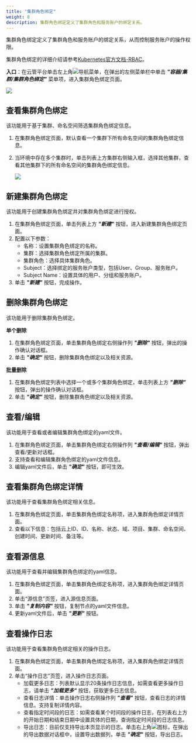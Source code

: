 ```yaml
---
title: "集群角色绑定"
weight: 8 
description: 集群角色绑定定义了集群角色和服务账户的绑定关系。
---
```


集群角色绑定定义了集群角色和服务账户的绑定关系，从而控制服务账户的操作权限。

集群角色绑定的详细介绍请参考[Kubernetes官方文档-RBAC](https://kubernetes.io/docs/reference/access-authn-authz/rbac/)。

**入口**：在云管平台单击左上角![](../../../images/intro/nav.png)导航菜单，在弹出的左侧菜单栏中单击 **_"容器/集群/集群角色绑定"_** 菜单项，进入集群角色绑定页面。

![](../../../images/docker/rbacclusterrolebinding.png)

## 查看集群角色绑定

该功能用于基于集群、命名空间筛选集群角色绑定信息。

1. 在集群角色绑定页面，默认查看一个集群下所有命名空间的集群角色绑定信息。
2. 当环境中存在多个集群时，单击列表上方集群右侧输入框，选择其他集群，查看其他集群下的所有命名空间的集群角色绑定信息。

    ![](../../../images/docker/switchcluster.png)

## 新建集群角色绑定

该功能用于创建集群角色绑定并对集群角色绑定进行授权。

1. 在集群角色绑定页面，单击列表上方 **_"新建"_** 按钮，进入新建集群角色绑定页面。
2. 配置以下参数：
   - 名称：设置集群角色绑定的名称。
   - 集群：选择集群角色绑定所属的集群。
   - 集群角色：选择具体集群角色。
   - Subject：选择绑定的服务账户类型，包括User、Group、服务账户。
   - Subject Name：设置具体的用户、分组和服务账户。
3. 单击 **_"新建"_** 按钮，完成操作。

## 删除集群角色绑定

该功能用于删除集群角色绑定。

**单个删除**

1. 在集群角色绑定页面，单击集群角色绑定右侧操作列 **_"删除"_** 按钮，弹出的操作确认对话框。
2. 单击 **_"确定"_** 按钮，删除集群角色绑定以及相关资源。

**批量删除**

1. 在集群角色绑定列表中选择一个或多个集群角色绑定，单击列表上方 **_"删除"_** 按钮，弹出的操作确认对话框。
2. 单击 **_"确定"_** 按钮，删除集群角色绑定以及相关资源。

## 查看/编辑

该功能用于查看或者编辑集群角色绑定的yaml文件。

1. 在集群角色绑定页面，单击集群角色绑定右侧操作列 **_"查看/编辑"_** 按钮，弹出查看/更新对话框。
2. 支持查看和编辑集群角色绑定的yaml文件信息。
3. 编辑yaml文件后，单击 **_"确定"_** 按钮，即可生效。

## 查看集群角色绑定详情

该功能用于查看集群角色绑定相关信息。

1. 在集群角色绑定页面，单击集群角色绑定名称项，进入集群角色绑定详情页面。
2. 查看以下信息：包括云上ID、ID、名称、状态、域、项目、集群、命名空间、创建时间、更新时间、备注等。

## 查看源信息

该功能用于查看并编辑集群角色绑定的yaml信息。

1. 在集群角色绑定页面，单击集群角色绑定名称项，进入集群角色绑定详情页面。
2. 单击“源信息”页签，进入源信息页面。
3. 单击 **_"复制内容"_** 按钮，复制节点的yaml文件信息。
4. 更新yaml文件后，单击 **_"更新"_** 按钮。

## 查看操作日志

该功能用于查看集群角色绑定相关的操作日志。

1. 在集群角色绑定页面，单击集群角色绑定名称项，进入集群角色绑定详情页面。
2. 单击“操作日志”页签，进入操作日志页面。
    - 加载更多日志：列表默认显示20条操作日志信息，如需查看更多操作日志，请单击 **_"加载更多"_** 按钮，获取更多日志信息。
    - 查看日志详情：单击操作日志右侧操作列 **_"查看"_** 按钮，查看日志的详情信息。支持复制详情内容。
    - 查看指定时间段的日志：如需查看某个时间段的操作日志，在列表右上方的开始日期和结束日期中设置具体的日期，查询指定时间段的日志信息。
    - 导出日志：目前仅支持导出本页显示的日志。单击右上角![](../../../images/system/download.png)图标，在弹出的导出数据对话框中，设置导出数据列，单击 **_"确定"_** 按钮，导出日志。
